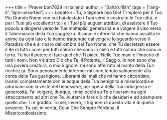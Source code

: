 +++
title = 'Prayer bpn7829 in Italiano'
author = "Bahá'u'lláh"
tags = ['lang-it', 'bpn-unsorted']
+++
Lodato sii Tu, o Signore mio Dio! T’imploro per il Tuo Più Grande Nome con cui hai destato i Tuoi servi e costruito le Tue città, e per i Tuoi più eccellenti titoli e i Tuoi più augusti attributi, di assistere il Tuo popolo a dirigersi verso le Tue molteplici generosità e a volgere il viso verso il Tabernacolo della Tua saggezza. 
Risana le infermità che hanno assalito le anime da ogni lato e le hanno trattenute dal volgere lo sguardo verso il Paradiso che è al riparo dell’ombra del Tuo Nome, che Tu decretasti essere il Re di tutti i nomi per tutti coloro che sono in cielo e tutti coloro che sono in terra. Tu hai il potere di fare quel che Ti piace. Nelle Tue mani è l’imperio di tutti i nomi. Non v’è altro Dio che Te, il Potente, il Saggio. 
Io non sono che una povera creatura, o mio Signore: mi sono afferrato al manto della Tua ricchezza. Sono penosamente infermo: mi sono tenuto saldamente alla corda della Tua guarigione. Liberami dai mali che mi hanno circondato, lavami completamente con le acque della Tua benignità e misericordia e adornami con la veste del benessere, per opera della Tua indulgenza e generosità. Fa’ volgere, dunque, i miei occhi su Te e liberami da ogni attaccamento ad altri che Te. Aiutami a fare ciò che desideri e ad adempiere quello che Ti è gradito. Tu sei, invero, il Signore di questa vita e di quella avvenire. Tu sei, in verità, Colui Che Sempre Perdona, il Misericordiosissimo.
